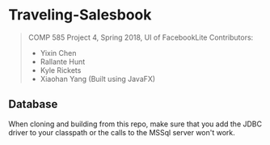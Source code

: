 # Traveling-Salesbook
> COMP 585 Project 4, Spring 2018, UI of FacebookLite
> Contributors: 
> - Yixin Chen
> - Rallante Hunt
> - Kyle Rickets
> - Xiaohan Yang
(Built using JavaFX)

## Database
When cloning and building from this repo, make sure that you add the JDBC driver to your classpath or the calls to the MSSql server won't work.
